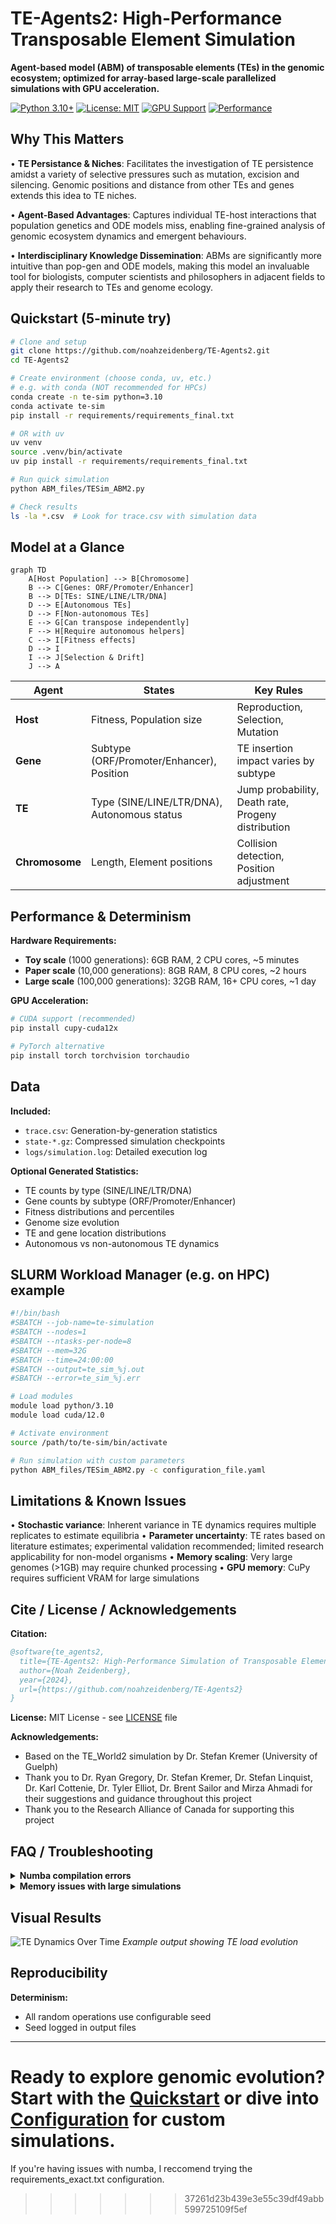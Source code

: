 # TE-Agents2: High-Performance Transposable Element Simulation

**Agent-based model (ABM) of transposable elements (TEs) in the genomic ecosystem; optimized for array-based large-scale parallelized simulations with GPU acceleration.**

[![Python 3.10+](https://img.shields.io/badge/python-3.10+-blue.svg)](https://www.python.org/downloads/)
[![License: MIT](https://img.shields.io/badge/License-MIT-yellow.svg)](https://opensource.org/licenses/MIT)
[![GPU Support](https://img.shields.io/badge/GPU-CUDA%20%7C%20PyTorch-green.svg)](https://cupy.dev/)
[![Performance](https://img.shields.io/badge/Performance-Optimized-orange.svg)](https://numba.pydata.org/)

## Why This Matters

• **TE Persistance & Niches**: Facilitates the investigation of TE persistence amidst a variety of selective pressures such as mutation, excision and silencing. Genomic positions and distance from other TEs and genes extends this idea to TE niches.

• **Agent-Based Advantages**: Captures individual TE-host interactions that population genetics and ODE models miss, enabling fine-grained analysis of genomic ecosystem dynamics and emergent behaviours.

• **Interdisciplinary Knowledge Dissemination**: ABMs are significantly more intuitive than pop-gen and ODE models, making this model an invaluable tool for biologists, computer scientists and philosophers in adjacent fields to apply their research to TEs and genome ecology.

## Quickstart (5-minute try)

```bash
# Clone and setup
git clone https://github.com/noahzeidenberg/TE-Agents2.git
cd TE-Agents2

# Create environment (choose conda, uv, etc.)
# e.g. with conda (NOT recommended for HPCs)
conda create -n te-sim python=3.10
conda activate te-sim
pip install -r requirements/requirements_final.txt

# OR with uv
uv venv
source .venv/bin/activate
uv pip install -r requirements/requirements_final.txt

# Run quick simulation
python ABM_files/TESim_ABM2.py

# Check results
ls -la *.csv  # Look for trace.csv with simulation data
```

## Model at a Glance

```mermaid
graph TD
    A[Host Population] --> B[Chromosome]
    B --> C[Genes: ORF/Promoter/Enhancer]
    B --> D[TEs: SINE/LINE/LTR/DNA]
    D --> E[Autonomous TEs]
    D --> F[Non-autonomous TEs]
    E --> G[Can transpose independently]
    F --> H[Require autonomous helpers]
    C --> I[Fitness effects]
    D --> I
    I --> J[Selection & Drift]
    J --> A
```

| Agent | States | Key Rules |
|-------|--------|-----------|
| **Host** | Fitness, Population size | Reproduction, Selection, Mutation |
| **Gene** | Subtype (ORF/Promoter/Enhancer), Position | TE insertion impact varies by subtype |
| **TE** | Type (SINE/LINE/LTR/DNA), Autonomous status | Jump probability, Death rate, Progeny distribution |
| **Chromosome** | Length, Element positions | Collision detection, Position adjustment |

## Performance & Determinism

**Hardware Requirements:**
- **Toy scale** (1000 generations): 6GB RAM, 2 CPU cores, ~5 minutes
- **Paper scale** (10,000 generations): 8GB RAM, 8 CPU cores, ~2 hours
- **Large scale** (100,000 generations): 32GB RAM, 16+ CPU cores, ~1 day

**GPU Acceleration:**
```bash
# CUDA support (recommended)
pip install cupy-cuda12x

# PyTorch alternative
pip install torch torchvision torchaudio
```
## Data

**Included:**
- `trace.csv`: Generation-by-generation statistics
- `state-*.gz`: Compressed simulation checkpoints
- `logs/simulation.log`: Detailed execution log

**Optional Generated Statistics:**
- TE counts by type (SINE/LINE/LTR/DNA)
- Gene counts by subtype (ORF/Promoter/Enhancer)
- Fitness distributions and percentiles
- Genome size evolution
- TE and gene location distributions
- Autonomous vs non-autonomous TE dynamics

## SLURM Workload Manager (e.g. on HPC) example

```bash
#!/bin/bash
#SBATCH --job-name=te-simulation
#SBATCH --nodes=1
#SBATCH --ntasks-per-node=8
#SBATCH --mem=32G
#SBATCH --time=24:00:00
#SBATCH --output=te_sim_%j.out
#SBATCH --error=te_sim_%j.err

# Load modules
module load python/3.10
module load cuda/12.0

# Activate environment
source /path/to/te-sim/bin/activate

# Run simulation with custom parameters
python ABM_files/TESim_ABM2.py -c configuration_file.yaml
```

## Limitations & Known Issues

• **Stochastic variance**: Inherent variance in TE dynamics requires multiple replicates to estimate equilibria
• **Parameter uncertainty**: TE rates based on literature estimates; experimental validation recommended; limited research applicability for non-model organisms
• **Memory scaling**: Very large genomes (>1GB) may require chunked processing
• **GPU memory**: CuPy requires sufficient VRAM for large simulations

## Cite / License / Acknowledgements

**Citation:**
```bibtex
@software{te_agents2,
  title={TE-Agents2: High-Performance Simulation of Transposable Elements in the Genomic Environment},
  author={Noah Zeidenberg},
  year={2024},
  url={https://github.com/noahzeidenberg/TE-Agents2}
}
```

**License:** MIT License - see [LICENSE](LICENSE) file

**Acknowledgements:**
- Based on the TE_World2 simulation by Dr. Stefan Kremer (University of Guelph)
- Thank you to Dr. Ryan Gregory, Dr. Stefan Kremer, Dr. Stefan Linquist, Dr. Karl Cottenie, Dr. Tyler Elliot, Dr. Brent Sailor and Mirza Ahmadi for their suggestions and guidance throughout this project
- Thank you to the Research Alliance of Canada for supporting this project

## FAQ / Troubleshooting

<details>
<summary><strong>Numba compilation errors</strong></summary>
```bash
# Try exact requirements
pip install -r requirements/requirements_exact.txt
</details>

<details>
<summary><strong>Memory issues with large simulations</strong></summary>
```python
# Reduce batch sizes in config
performance:
  batch_size: 25  # Default: 50
  element_pool_size: 1000  # Default: 2000
```
</details>

## Visual Results

![TE Dynamics Over Time](docs/te_dynamics.png)
*Example output showing TE load evolution*

## Reproducibility

**Determinism:**
- All random operations use configurable seed
- Seed logged in output files
---

**Ready to explore genomic evolution?** Start with the [Quickstart](#quickstart) or dive into [Configuration](#configuration) for custom simulations.
=======
If you're having issues with numba, I reccomend trying the requirements_exact.txt configuration.
>>>>>>> 37261d23b439e3e55c39df49abb599725109f5ef

